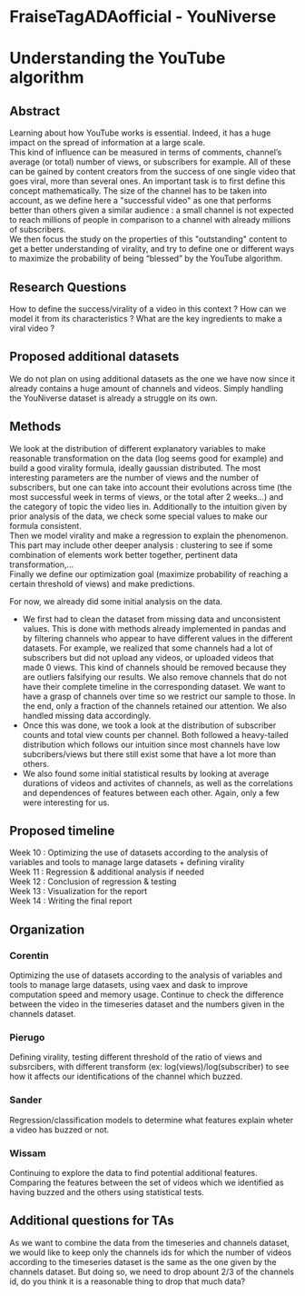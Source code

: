 # FraiseTagADAofficial - YouNiverse
# Understanding the YouTube algorithm

## Abstract
Learning about how YouTube works is essential. Indeed, it has a huge impact on the spread of information at a large scale.  
This kind of influence can be measured in terms of comments, channel’s average (or total) number of views, or subscribers for example. All of these can be gained by content creators from the success of one single video that goes viral, more than several ones. An important task is to first define this concept mathematically. The size of the channel has to be taken into account, as we define here a "successful video" as one that performs better than others given a similar audience : a small channel is not expected to reach millions of people in comparison to a channel with already millions of subscribers.  
We then focus the study on the properties of this "outstanding" content to get a better understanding of virality, and try to define one or different ways to maximize the probability of being “blessed” by the YouTube algorithm.

## Research Questions
How to define the success/virality of a video in this context ?
How can we model it from its characteristics ?
What are the key ingredients to make a viral video ?

## Proposed additional datasets
We do not plan on using additional datasets as the one we have now since it already contains a huge amount of channels and videos. Simply handling the YouNiverse dataset is already a struggle on its own. 

## Methods
We look at the distribution of different explanatory variables to make reasonable transformation on the data (log seems good for example) and build a good virality formula, ideally gaussian distributed. The most interesting parameters are the number of views and the number of subscribers, but one can take into account their evolutions across time (the most successful week in terms of views, or the total after 2 weeks…) and the category of topic the video lies in. Additionally to the intuition given by prior analysis of the data, we check some special values to make our formula consistent.  
Then we model virality and make a regression to explain the phenomenon. This part may include other deeper analysis : clustering to see if some combination of elements work better together, pertinent data transformation,…  
Finally we define our optimization goal (maximize probability of reaching a certain threshold of views) and make predictions.  

For now, we already did some initial analysis on the data.  
- We first had to clean the dataset from missing data and unconsistent values. This is done with methods already implemented in pandas and by filtering channels who appear to have different values in the different datasets. For example, we realized that some channels had a lot of subscribers but did not upload any videos, or uploaded videos that made 0 views. This kind of channels should be removed because they are outliers falsifying our results. We also remove channels that do not have their complete timeline in the corresponding dataset. We want to have a grasp of channels over time so we restrict our sample to those. In the end, only a fraction of the channels retained our attention. We also handled missing data accordingly.
- Once this was done, we took a look at the distribution of subscriber counts and total view counts per channel. Both followed a heavy-tailed distribution which follows our intuition since most channels have low subcribers/views but there still exist some that have a lot more than others.
- We also found some initial statistical results by looking at average durations of videos and activites of channels, as well as the correlations and dependences of features between each other. Again, only a few were interesting for us.

## Proposed timeline
Week 10 : Optimizing the use of datasets according to the analysis of variables and tools to manage large datasets + defining virality  
Week 11 : Regression & additional analysis if needed  
Week 12 : Conclusion of regression & testing  
Week 13 : Visualization for the report  
Week 14 : Writing the final report  


## Organization
### Corentin 
Optimizing the use of datasets according to the analysis of variables and tools to manage large datasets, using vaex and dask to improve computation speed and memory usage. Continue to check the difference between the video in the timeseries dataset and the numbers given in the channels dataset. 
### Pierugo 
Defining virality, testing different threshold of the ratio of views and subsrcibers, with different transform (ex: log(views)/log(subscriber) to see how it affects our identifications of the channel which buzzed. 
### Sander
Regression/classification models to determine what features explain wheter a video has buzzed or not.
### Wissam
Continuing to explore the data to find potential additional features. Comparing the features between the set of videos which we identified as having buzzed and the others using statistical tests.

## Additional questions for TAs
As we want to combine the data from the timeseries and channels dataset, we would like to keep only the channels ids for which the number of videos according to the timeseries dataset is the same as the one given by the channels dataset. But doing so, we need to drop abount 2/3 of the channels id, do you think it is a reasonable thing to drop that much data?
